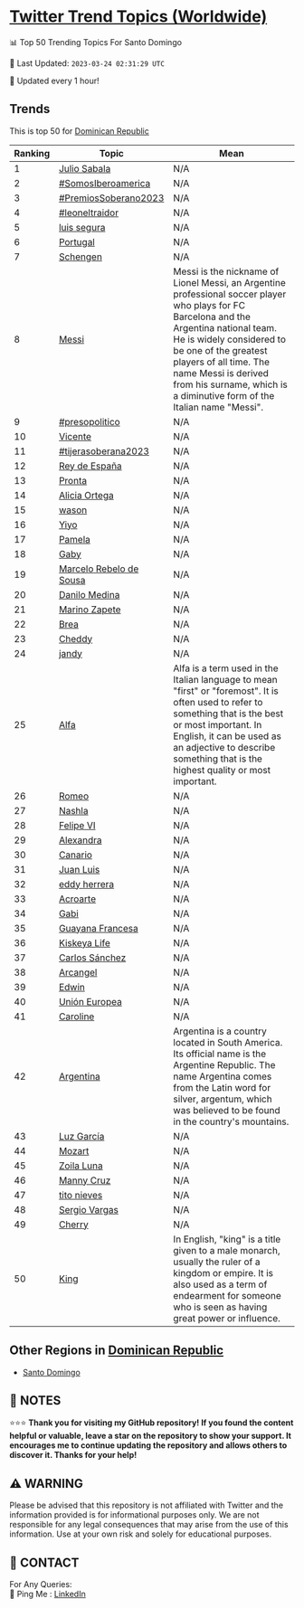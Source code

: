 [Twitter Trend Topics (Worldwide)](https://github.com/ErcinDedeoglu/Twitter-Trend-Topics)
==========


📊 Top 50 Trending Topics For Santo Domingo

📆 Last Updated: `2023-03-24 02:31:29 UTC`

🔧 Updated every 1 hour!


## Trends

This is top 50 for [Dominican Republic](</Dominican Republic>)

| Ranking | Topic | Mean |
| ------- | ------------ | ------------ |
| 1 | [Julio Sabala](http://twitter.com/search?q=Julio+Sabala) | N/A |
| 2 | [#SomosIberoamerica](http://twitter.com/search?q=%23SomosIberoamerica) | N/A |
| 3 | [#PremiosSoberano2023](http://twitter.com/search?q=%23PremiosSoberano2023) | N/A |
| 4 | [#leoneltraidor](http://twitter.com/search?q=%23leoneltraidor) | N/A |
| 5 | [luis segura](http://twitter.com/search?q=luis+segura) | N/A |
| 6 | [Portugal](http://twitter.com/search?q=Portugal) | N/A |
| 7 | [Schengen](http://twitter.com/search?q=Schengen) | N/A |
| 8 | [Messi](http://twitter.com/search?q=Messi) | Messi is the nickname of Lionel Messi, an Argentine professional soccer player who plays for FC Barcelona and the Argentina national team. He is widely considered to be one of the greatest players of all time. The name Messi is derived from his surname, which is a diminutive form of the Italian name "Messi". |
| 9 | [#presopolitico](http://twitter.com/search?q=%23presopolitico) | N/A |
| 10 | [Vicente](http://twitter.com/search?q=Vicente) | N/A |
| 11 | [#tijerasoberana2023](http://twitter.com/search?q=%23tijerasoberana2023) | N/A |
| 12 | [Rey de España](http://twitter.com/search?q=Rey+de+Espa%c3%b1a) | N/A |
| 13 | [Pronta](http://twitter.com/search?q=Pronta) | N/A |
| 14 | [Alicia Ortega](http://twitter.com/search?q=Alicia+Ortega) | N/A |
| 15 | [wason](http://twitter.com/search?q=wason) | N/A |
| 16 | [Yiyo](http://twitter.com/search?q=Yiyo) | N/A |
| 17 | [Pamela](http://twitter.com/search?q=Pamela) | N/A |
| 18 | [Gaby](http://twitter.com/search?q=Gaby) | N/A |
| 19 | [Marcelo Rebelo de Sousa](http://twitter.com/search?q=Marcelo+Rebelo+de+Sousa) | N/A |
| 20 | [Danilo Medina](http://twitter.com/search?q=Danilo+Medina) | N/A |
| 21 | [Marino Zapete](http://twitter.com/search?q=Marino+Zapete) | N/A |
| 22 | [Brea](http://twitter.com/search?q=Brea) | N/A |
| 23 | [Cheddy](http://twitter.com/search?q=Cheddy) | N/A |
| 24 | [jandy](http://twitter.com/search?q=jandy) | N/A |
| 25 | [Alfa](http://twitter.com/search?q=Alfa) | Alfa is a term used in the Italian language to mean "first" or "foremost". It is often used to refer to something that is the best or most important. In English, it can be used as an adjective to describe something that is the highest quality or most important. |
| 26 | [Romeo](http://twitter.com/search?q=Romeo) | N/A |
| 27 | [Nashla](http://twitter.com/search?q=Nashla) | N/A |
| 28 | [Felipe VI](http://twitter.com/search?q=Felipe+VI) | N/A |
| 29 | [Alexandra](http://twitter.com/search?q=Alexandra) | N/A |
| 30 | [Canario](http://twitter.com/search?q=Canario) | N/A |
| 31 | [Juan Luis](http://twitter.com/search?q=Juan+Luis) | N/A |
| 32 | [eddy herrera](http://twitter.com/search?q=eddy+herrera) | N/A |
| 33 | [Acroarte](http://twitter.com/search?q=Acroarte) | N/A |
| 34 | [Gabi](http://twitter.com/search?q=Gabi) | N/A |
| 35 | [Guayana Francesa](http://twitter.com/search?q=Guayana+Francesa) | N/A |
| 36 | [Kiskeya Life](http://twitter.com/search?q=Kiskeya+Life) | N/A |
| 37 | [Carlos Sánchez](http://twitter.com/search?q=Carlos+S%c3%a1nchez) | N/A |
| 38 | [Arcangel](http://twitter.com/search?q=Arcangel) | N/A |
| 39 | [Edwin](http://twitter.com/search?q=Edwin) | N/A |
| 40 | [Unión Europea](http://twitter.com/search?q=Uni%c3%b3n+Europea) | N/A |
| 41 | [Caroline](http://twitter.com/search?q=Caroline) | N/A |
| 42 | [Argentina](http://twitter.com/search?q=Argentina) | Argentina is a country located in South America. Its official name is the Argentine Republic. The name Argentina comes from the Latin word for silver, argentum, which was believed to be found in the country's mountains. |
| 43 | [Luz García](http://twitter.com/search?q=Luz+Garc%c3%ada) | N/A |
| 44 | [Mozart](http://twitter.com/search?q=Mozart) | N/A |
| 45 | [Zoila Luna](http://twitter.com/search?q=Zoila+Luna) | N/A |
| 46 | [Manny Cruz](http://twitter.com/search?q=Manny+Cruz) | N/A |
| 47 | [tito nieves](http://twitter.com/search?q=tito+nieves) | N/A |
| 48 | [Sergio Vargas](http://twitter.com/search?q=Sergio+Vargas) | N/A |
| 49 | [Cherry](http://twitter.com/search?q=Cherry) | N/A |
| 50 | [King](http://twitter.com/search?q=King) | In English, "king" is a title given to a male monarch, usually the ruler of a kingdom or empire. It is also used as a term of endearment for someone who is seen as having great power or influence. |



## Other Regions in [Dominican Republic](</Dominican Republic>)

* [Santo Domingo](</Dominican Republic/Santo Domingo.md>)



## 📝 NOTES

⭐⭐⭐ **Thank you for visiting my GitHub repository! If you found the content helpful or valuable, leave a star on the repository to show your support. It encourages me to continue updating the repository and allows others to discover it. Thanks for your help!**


## ⚠️ WARNING

Please be advised that this repository is not affiliated with Twitter and the information provided is for informational purposes only. We are not responsible for any legal consequences that may arise from the use of this information. Use at your own risk and solely for educational purposes.


## 📨 CONTACT

 For Any Queries:  
            🏓 Ping Me : [LinkedIn](https://www.linkedin.com/in/ercindedeoglu/)
